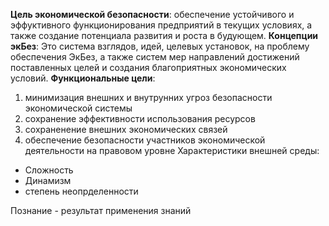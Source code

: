 **Цель экономической безопасности**: обеспечение устойчивого и эффуктивного функционирования предприятий в текущих условиях, а также создание потенциала развития и роста в будующем. 
**Концепции экБез**:
Это система взглядов, идей, целевых установок, на проблему обеспечения ЭкБез, а также систем мер направлений достижений поставленных целей и создания благоприятных экономических условий.
**Функциональные цели**:
1. минимизация внешних и внутрунних угроз безопасности экономической системы
2. сохранение эффективности использования ресурсов
3. сохраненение внешних экономических связей 
4. обеспечение безопасности участников экономической деятельности на правовом уровне 
Характеристики внешней среды: 
- Сложность
- Динамизм
- степень неопрделенности

Познание - результат применения знаний 